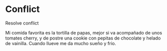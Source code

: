 # Conflict
Resolve conflict

Mi comida favorita es la tortilla de papas, mejor si va acompañado de unos tomates cherry, y de postre una cookie con pepitas de chocolate y helado de vainilla.
Cuando llueve me da mucho sueño y frio.
